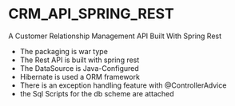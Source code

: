# CRM_API_SPRING_REST
A Customer Relationship Management API Built With Spring Rest

- The packaging is war type
- The Rest API is built with spring rest
- The DataSource is Java-Configured
- Hibernate is used a ORM framework
- There is an exception handling feature with @ControllerAdvice
- the Sql Scripts for the db scheme are attached
